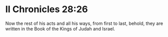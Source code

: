 # II Chronicles 28:26

Now the rest of his acts and all his ways, from first to last, behold, they are written in the Book of the Kings of Judah and Israel.
